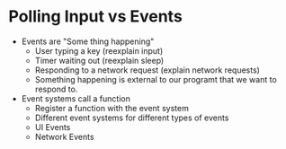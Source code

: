# Polling Input vs Events

* Events are "Some thing happening"
  * User typing a key (reexplain input)
  * Timer waiting out (reexplain sleep)
  * Responding to a network request (explain network requests)
  * Something happening is external to our programt that we want to respond to.
* Event systems call a function
  * Register a function with the event system
  * Different event systems for different types of events
  * UI Events
  * Network Events
